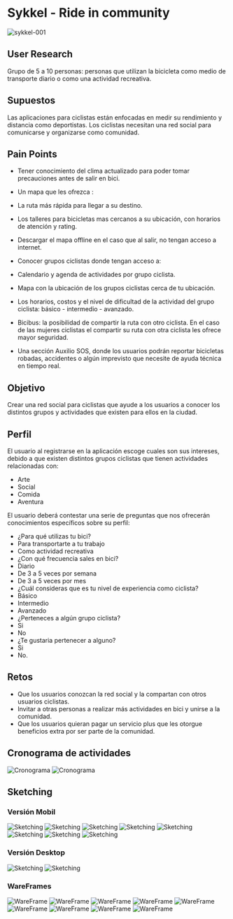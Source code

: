 # Sykkel - Ride in community
![sykkel-001](https://user-images.githubusercontent.com/32859023/38582554-c1b8a1ce-3cd5-11e8-8238-d7517bc0e843.jpg)
## User Research

Grupo de 5 a 10 personas: personas que utilizan la bicicleta como medio de transporte diario o como una actividad recreativa.

## Supuestos

Las aplicaciones para ciclistas están enfocadas en medir su rendimiento y distancia como deportistas.
Los ciclistas necesitan una red social para comunicarse y organizarse como comunidad.

## Pain Points

- Tener conocimiento del clima actualizado para poder tomar precauciones antes de salir en bici.

- Un mapa que les ofrezca :
 - La ruta más rápida para llegar a su destino.
 - Los talleres para bicicletas mas cercanos a su ubicación, con horarios de atención y rating.
 - Descargar el mapa offline en el caso que al salir, no tengan acceso a internet.
- Conocer grupos ciclistas donde tengan acceso a:
 - Calendario y agenda de actividades por grupo  ciclista.
 - Mapa con la ubicación de los grupos ciclistas cerca de tu ubicación.
 - Los horarios, costos y el nivel de dificultad de la actividad del grupo ciclista: básico - intermedio - avanzado.
 - Bicibus: la posibilidad de compartir la ruta con otro ciclista. En el caso de las mujeres ciclistas el compartir su ruta con otra ciclista les ofrece mayor seguridad.

- Una sección Auxilio SOS, donde los usuarios podrán reportar bicicletas robadas, accidentes o algún imprevisto que necesite de ayuda técnica en tiempo real.

## Objetivo

Crear una red social para ciclistas que ayude a los usuarios a conocer los distintos grupos y actividades que existen para ellos en la ciudad.

## Perfil

El usuario al registrarse en la aplicación escoge cuales son sus intereses, debido a que existen distintos grupos ciclistas que tienen actividades relacionadas con:
- Arte
- Social
- Comida
- Aventura

El usuario deberá contestar una serie de preguntas que nos ofrecerán conocimientos específicos sobre su perfil:
- ¿Para qué utilizas tu bici?
 - Para transportarte a tu trabajo
 - Como actividad recreativa
- ¿Con qué frecuencia sales en bici?
 - Diario
 - De 3 a 5 veces por semana
 - De 3 a 5 veces por mes
- ¿Cuál consideras que es tu nivel de experiencia como ciclista?
 - Básico
 - Intermedio
 - Avanzado
- ¿Perteneces a algún grupo ciclista?
 - Si
 - No
- ¿Te gustaria pertenecer a alguno?
 - Si
 - No.

## Retos

- Que los usuarios conozcan la red social y la compartan con otros usuarios ciclistas.
- Invitar a otras personas a realizar más actividades en bici y unirse a la comunidad.
- Que los usuarios quieran pagar un servicio plus que les otorgue beneficios extra por ser parte de la comunidad.

## Cronograma de actividades

![Cronograma](assets/images/cronograma.jpg)
![Cronograma](assets/images/cronograma-2.jpg)

## Sketching

### Versión Mobil

![Sketching](assets/images/Sketching/SykkelMobilVista1.jpg)
![Sketching](assets/images/Sketching/SykkelMobilVista2.jpg)
![Sketching](assets/images/Sketching/SykkelMobilVista3.jpg)
![Sketching](assets/images/Sketching/SykkelMobilVista4.jpg)
![Sketching](assets/images/Sketching/SykkelMobilVista5.jpg)
![Sketching](assets/images/Sketching/SykkelMobilVista6.jpg)
![Sketching](assets/images/Sketching/SykkelMobilVista7.jpg)
![Sketching](assets/images/Sketching/SykkelMobilVista8.jpg)


### Versión Desktop

![Sketching](assets/images/Sketching/SykkelDesktopVista1.jpg)
![Sketching](assets/images/Sketching/SykkelDesktopVista2.jpg)

### WareFrames

![WareFrame](assets/images/sykkel-001.jpg)
![WareFrame](assets/images/sykkel-002.jpg)
![WareFrame](assets/images/sykkel-003.jpg)
![WareFrame](assets/images/sykkel-004.jpg)
![WareFrame](assets/images/sykkel-005.jpg)
![WareFrame](assets/images/sykkel-006.jpg)
![WareFrame](assets/images/sykkel-007.jpg)
![WareFrame](assets/images/sykkel-008.jpg)
![WareFrame](assets/images/sykkel-009.jpg)
